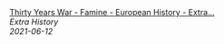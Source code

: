 <!--2024-07-21 00:21:39-->
<div class="yb">
  <a class="nodecor" href="/posts.html?istoriya/thirty_years_war_-_famine_-_european_history_-_extra_history_-_part_3">
    <img class="preview" data-videoid="imvblptadds" src="https://i.ytimg.com/vi/imvblptadds/hqdefault.jpg" align="middle" alt="">
  </a>
  <div class="inlbl text">
    <a class="nodecor" href="/posts.html?istoriya/thirty_years_war_-_famine_-_european_history_-_extra_history_-_part_3">Thirty Years War - Famine - European History - Extra...</a><br>
    <i class="smaller2">Extra History</i><br>
    <i class="smaller3">2021-06-12</i>
  </div>
</div>
